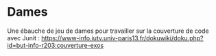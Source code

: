 # Dames
Une ébauche de jeu de dames pour travailler sur la couverture de code avec Junit : https://www-info.iutv.univ-paris13.fr/dokuwiki/doku.php?id=but-info-r203:couverture-exos
